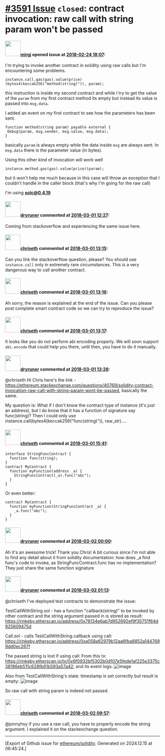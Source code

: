 # [\#3591 Issue](https://github.com/ethereum/solidity/issues/3591) `closed`: contract invocation: raw call with string param won't be passed

#### <img src="https://avatars.githubusercontent.com/u/17768831?v=4" width="50">[mirgj](https://github.com/mirgj) opened issue at [2018-02-24 18:07](https://github.com/ethereum/solidity/issues/3591):

I'm trying to invoke another contract in solidity using raw calls but I'm encountering some problems.
```solidity
instance.call.gas(gas).value(price)(bytes4(keccak256("method(string)")), param);
```
this instruction is inside my second contract and while I try to get the value of the `param` from my first contract method its empty but instead its value is passed into `msg.data`.

I added an event on my first contract to see how the parameters has been sent.

```solidity
function method(string param) payable external {
 Debug(param, msg.sender, msg.value, msg.data);
}
```
basically `param` is always empty while the data inside `msg` are always sent. In `msg.data` there is the parameter value (in bytes).

Using this other kind of invocation will work well

```solidity
instance.method.gas(gas).value(price)(param);
```
but it won't help me much because in this case will throw an exception that I couldn't handle in the caller block (that's why I'm going for the raw call) 

I'm using **solc@0.4.19**


#### <img src="https://avatars.githubusercontent.com/u/1220361?u=6ed15ee6f0ed36d2a2b688b50c50b604f9e12b9d&v=4" width="50">[dryruner](https://github.com/dryruner) commented at [2018-03-01 12:27](https://github.com/ethereum/solidity/issues/3591#issuecomment-369576303):

Coming from stackoverflow and experiencing the same issue here.

#### <img src="https://avatars.githubusercontent.com/u/9073706?v=4" width="50">[chriseth](https://github.com/chriseth) commented at [2018-03-01 13:15](https://github.com/ethereum/solidity/issues/3591#issuecomment-369588065):

Can you link the stackoverflow question, please? You should use `instance.call` only in extremely rare circumstances. This is a very dangerous way to call another contract.

#### <img src="https://avatars.githubusercontent.com/u/9073706?v=4" width="50">[chriseth](https://github.com/chriseth) commented at [2018-03-01 13:16](https://github.com/ethereum/solidity/issues/3591#issuecomment-369588294):

Ah sorry, the reason is explained at the end of the issue. Can you please post complete smart contract code so we can try to reproduce the issue?

#### <img src="https://avatars.githubusercontent.com/u/9073706?v=4" width="50">[chriseth](https://github.com/chriseth) commented at [2018-03-01 13:17](https://github.com/ethereum/solidity/issues/3591#issuecomment-369588500):

It looks like you do not perform abi encoding properly. We will soon support `abi.encode` that could help you there, until then, you have to do it manually.

#### <img src="https://avatars.githubusercontent.com/u/1220361?u=6ed15ee6f0ed36d2a2b688b50c50b604f9e12b9d&v=4" width="50">[dryruner](https://github.com/dryruner) commented at [2018-03-01 13:28](https://github.com/ethereum/solidity/issues/3591#issuecomment-369591253):

@chriseth Hi Chris here's the link - https://ethereum.stackexchange.com/questions/40769/solidity-contract-invocation-raw-call-with-string-param-wont-be-passed, basically the same.

My question is: What if I don't know the contract type of instance (it's just an address), but I do know that it has a function of signature say func(string)? Then I could only use instance.call(bytes4(keccak256("func(string)")), raw_str)....

#### <img src="https://avatars.githubusercontent.com/u/9073706?v=4" width="50">[chriseth](https://github.com/chriseth) commented at [2018-03-01 15:41](https://github.com/ethereum/solidity/issues/3591#issuecomment-369632215):

```
interface StringFuncContract {
  function func(string);
}
contract MyContract {
  function myFunction(address _a) {
    StringFuncContract(_a).func("abc");
  }
}
```

Or even better:
```
contract MyContract {
  function myFunction(StringFuncContract _a) {
    _a.func("abc");
  }
}
```

#### <img src="https://avatars.githubusercontent.com/u/1220361?u=6ed15ee6f0ed36d2a2b688b50c50b604f9e12b9d&v=4" width="50">[dryruner](https://github.com/dryruner) commented at [2018-03-02 00:00](https://github.com/ethereum/solidity/issues/3591#issuecomment-369773948):

Ah it's an awesome trick! Thank you Chris!  A bit curious since I'm not able to find any detail about it from solidity documentation: how does _a find func's code to invoke, as StringFuncContract.func has no implementation? They just share the same function signature

#### <img src="https://avatars.githubusercontent.com/u/1220361?u=6ed15ee6f0ed36d2a2b688b50c50b604f9e12b9d&v=4" width="50">[dryruner](https://github.com/dryruner) commented at [2018-03-02 01:13](https://github.com/ethereum/solidity/issues/3591#issuecomment-369787054):

@chriseth I've deployed test contracts to demonstrate the issue:

TestCallWithString.sol - has a function "callback(string)" to be invoked by other contract and the string argument passed in is stored as result:
https://rinkeby.etherscan.io/address/0x78134e6ab7d952692ef9f35751f64d925609475d

Call.sol - calls TestCallWithString.callback using call:
https://rinkeby.etherscan.io/address/0xa058a62979b12aa6fba8852a1447699dd0ec267f

The passed string is lost if using call:
From this tx: https://rinkeby.etherscan.io/tx/0x6f0932bf5302b0d107e5fede1af225e3375c38186eb511c628fb61b593a57a42;
and its event logs: 
![image](https://user-images.githubusercontent.com/1220361/36878383-95592882-1d73-11e8-9bfb-9f70914faffc.png)

Also from TestCallWithString's state: timestamp is set correctly but result is empty:
![image](https://user-images.githubusercontent.com/1220361/36878403-af176306-1d73-11e8-9682-0064c5cacee6.png)

So raw call with string param is indeed not passed.

#### <img src="https://avatars.githubusercontent.com/u/9073706?v=4" width="50">[chriseth](https://github.com/chriseth) commented at [2018-03-02 09:57](https://github.com/ethereum/solidity/issues/3591#issuecomment-369876862):

@jonnyhsy if you use a raw call, you have to properly encode the string argument. I explained it on the stackexchange question.


-------------------------------------------------------------------------------



[Export of Github issue for [ethereum/solidity](https://github.com/ethereum/solidity). Generated on 2024.12.15 at 06:45:24.]
